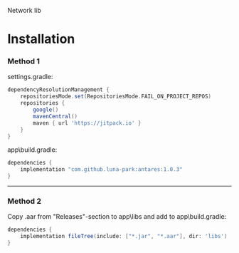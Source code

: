 Network lib

# Installation

### Method 1

settings.gradle:
```groovy
dependencyResolutionManagement {
    repositoriesMode.set(RepositoriesMode.FAIL_ON_PROJECT_REPOS)
    repositories {
        google()
        mavenCentral()
        maven { url 'https://jitpack.io' }
    }
}
```

app\build.gradle:
```groovy
dependencies {
    implementation "com.github.luna-park:antares:1.0.3"
}
```

---

### Method 2

Copy .aar from "Releases"-section to app\libs and add to app\build.gradle:
```groovy
dependencies {
    implementation fileTree(include: ["*.jar", "*.aar"], dir: 'libs')
}
```
